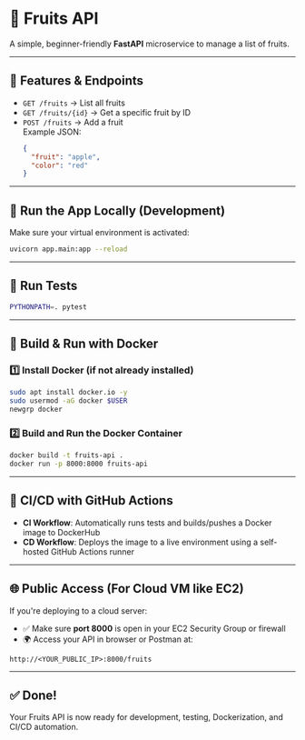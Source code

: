 # 🍎 Fruits API
A simple, beginner-friendly **FastAPI** microservice to manage a list of fruits.

---

## 📌 Features & Endpoints

- `GET /fruits` → List all fruits  
- `GET /fruits/{id}` → Get a specific fruit by ID  
- `POST /fruits` → Add a fruit  
  Example JSON:  
  ```json
  {
    "fruit": "apple",
    "color": "red"
  }
  ```

---

## 🚀 Run the App Locally (Development)

Make sure your virtual environment is activated:

```bash
uvicorn app.main:app --reload
```

---

## 🧪 Run Tests

```bash
PYTHONPATH=. pytest
```

---

## 🐳 Build & Run with Docker

### 1️⃣ Install Docker (if not already installed)

```bash
sudo apt install docker.io -y
sudo usermod -aG docker $USER
newgrp docker
```

### 2️⃣ Build and Run the Docker Container

```bash
docker build -t fruits-api .
docker run -p 8000:8000 fruits-api
```

---

## 🔁 CI/CD with GitHub Actions

- **CI Workflow**: Automatically runs tests and builds/pushes a Docker image to DockerHub
- **CD Workflow**: Deploys the image to a live environment using a self-hosted GitHub Actions runner

---

## 🌐 Public Access (For Cloud VM like EC2)

If you're deploying to a cloud server:

- ✅ Make sure **port 8000** is open in your EC2 Security Group or firewall
- 🌍 Access your API in browser or Postman at:

```
http://<YOUR_PUBLIC_IP>:8000/fruits
```

---

## ✅ Done!

Your Fruits API is now ready for development, testing, Dockerization, and CI/CD automation.
